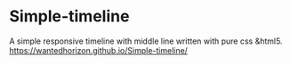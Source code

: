 # Simple-timeline
A simple responsive timeline with middle line written with pure css &amp;html5.
https://wantedhorizon.github.io/Simple-timeline/
